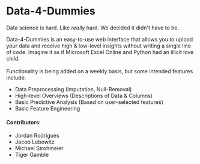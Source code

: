 # Data-4-Dummies
Data science is hard. Like _really_ hard. We decided it didn't have to be. <br>

Data-4-Dummies is an easy-to-use web interface that allows you to upload your data and receive high & low-level insights without writing a single line of code. Imagine it as if Microsoft Excel Online and Python had an illicit love child. <br><br> Functionality is being added on a weekly basis, but some intended features include: 
* Data Preprocessing (Imputation, Null-Removal)
* High-level Overviews (Descriptions of Data & Columns)
* Basic Predictive Analysis (Based on user-selected features)
* Basic Feature Engineering

#### Contributors:
* Jordan Rodrigues
* Jacob Lebowitz
* Michael Strohmeier
* Tiger Gamble

